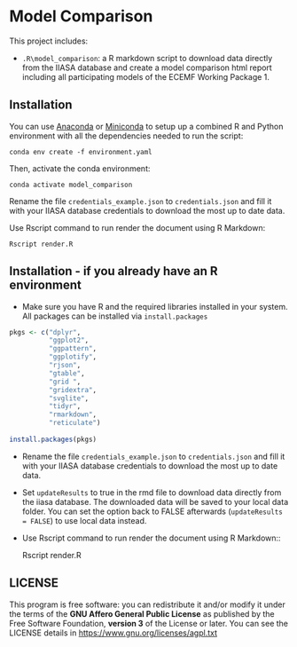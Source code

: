 # Model Comparison

This project includes:
 - `.R\model_comparison`: a R markdown script to download data directly from the IIASA database and create a model comparison html report including all participating models of the ECEMF Working Package 1.

## Installation

You can use [Anaconda](https://www.anaconda.com/products/individual)
or [Miniconda](https://docs.conda.io/en/latest/miniconda.html)
to setup up a combined R and Python environment with all the dependencies needed
to run the script:

    conda env create -f environment.yaml

Then, activate the conda environment:

    conda activate model_comparison

Rename the file `credentials_example.json` to `credentials.json` and fill it with your IIASA database credentials to download the most up to date data.

Use Rscript command to run render the document using R Markdown:

    Rscript render.R


## Installation - if you already have an R environment

 - Make sure you have R and the required libraries installed in your system. All packages can be installed via `install.packages`

```R
pkgs <- c("dplyr",
          "ggplot2",
          "ggpattern",
          "ggplotify",
          "rjson",
          "gtable",
          "grid ", 
          "gridextra",
          "svglite",
          "tidyr",
          "rmarkdown",
          "reticulate")
		  
install.packages(pkgs)
```

 - Rename the file `credentials_example.json` to `credentials.json` and fill it with your IIASA database credentials to download the most up to date data.
 - Set `updateResults` to true in the rmd file to download data directly from the iiasa database. The downloaded data will be saved to your local data folder. You can set the option back to FALSE afterwards (`updateResults = FALSE`) to use local data instead.
 - Use Rscript command to run render the document using R Markdown::

    Rscript render.R

## LICENSE
This program is free software: you can redistribute it and/or modify it under the terms of the **GNU Affero General Public License** as published by the Free Software Foundation, **version 3** of the License or later. You can see the LICENSE details in https://www.gnu.org/licenses/agpl.txt
